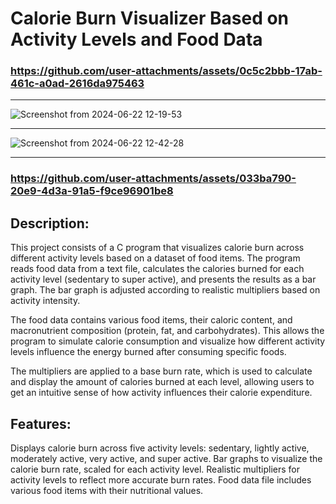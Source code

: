 # Calorie Burn Visualizer Based on Activity Levels and Food Data

### https://github.com/user-attachments/assets/0c5c2bbb-17ab-461c-a0ad-2616da975463
____________________________________________________________________

![Screenshot from 2024-06-22 12-19-53](https://github.com/user-attachments/assets/d992214e-3403-4f1b-aa0c-76f4180fa1fd)
____________________________________________________________________

![Screenshot from 2024-06-22 12-42-28](https://github.com/user-attachments/assets/eb5d52fb-d0bf-4865-8683-4b5cbfeb4877)
____________________________________________________________________
### https://github.com/user-attachments/assets/033ba790-20e9-4d3a-91a5-f9ce96901be8

## Description:

This project consists of a C program that visualizes calorie burn across different activity levels based on a dataset of food items. The program reads food data from a text file, calculates the calories burned for each activity level (sedentary to super active), and presents the results as a bar graph. The bar graph is adjusted according to realistic multipliers based on activity intensity.

The food data contains various food items, their caloric content, and macronutrient composition (protein, fat, and carbohydrates). This allows the program to simulate calorie consumption and visualize how different activity levels influence the energy burned after consuming specific foods.

The multipliers are applied to a base burn rate, which is used to calculate and display the amount of calories burned at each level, allowing users to get an intuitive sense of how activity influences their calorie expenditure.

## Features:

Displays calorie burn across five activity levels: sedentary, lightly active, moderately active, very active, and super active.
Bar graphs to visualize the calorie burn rate, scaled for each activity level.
Realistic multipliers for activity levels to reflect more accurate burn rates.
Food data file includes various food items with their nutritional values.
